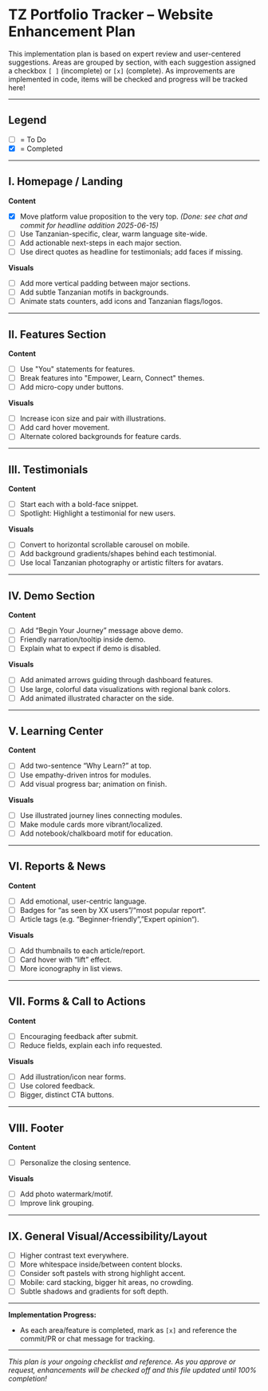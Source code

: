 # TZ Portfolio Tracker – Website Enhancement Plan

This implementation plan is based on expert review and user-centered suggestions. Areas are grouped by section, with each suggestion assigned a checkbox `[ ]` (incomplete) or `[x]` (complete). As improvements are implemented in code, items will be checked and progress will be tracked here!

---

## Legend
- [ ] = To Do
- [x] = Completed

---

## I. Homepage / Landing

**Content**
- [x] Move platform value proposition to the very top. _(Done: see chat and commit for headline addition 2025-06-15)_
- [ ] Use Tanzanian-specific, clear, warm language site-wide.
- [ ] Add actionable next-steps in each major section.
- [ ] Use direct quotes as headline for testimonials; add faces if missing.

**Visuals**
- [ ] Add more vertical padding between major sections.
- [ ] Add subtle Tanzanian motifs in backgrounds.
- [ ] Animate stats counters, add icons and Tanzanian flags/logos.

---

## II. Features Section

**Content**
- [ ] Use "You" statements for features.
- [ ] Break features into "Empower, Learn, Connect" themes.
- [ ] Add micro-copy under buttons.

**Visuals**
- [ ] Increase icon size and pair with illustrations.
- [ ] Add card hover movement.
- [ ] Alternate colored backgrounds for feature cards.

---

## III. Testimonials

**Content**
- [ ] Start each with a bold-face snippet.
- [ ] Spotlight: Highlight a testimonial for new users.

**Visuals**
- [ ] Convert to horizontal scrollable carousel on mobile.
- [ ] Add background gradients/shapes behind each testimonial.
- [ ] Use local Tanzanian photography or artistic filters for avatars.

---

## IV. Demo Section

**Content**
- [ ] Add “Begin Your Journey” message above demo.
- [ ] Friendly narration/tooltip inside demo.
- [ ] Explain what to expect if demo is disabled.

**Visuals**
- [ ] Add animated arrows guiding through dashboard features.
- [ ] Use large, colorful data visualizations with regional bank colors.
- [ ] Add animated illustrated character on the side.

---

## V. Learning Center

**Content**
- [ ] Add two-sentence “Why Learn?” at top.
- [ ] Use empathy-driven intros for modules.
- [ ] Add visual progress bar; animation on finish.

**Visuals**
- [ ] Use illustrated journey lines connecting modules.
- [ ] Make module cards more vibrant/localized.
- [ ] Add notebook/chalkboard motif for education.

---

## VI. Reports & News

**Content**
- [ ] Add emotional, user-centric language.
- [ ] Badges for “as seen by XX users”/“most popular report”.
- [ ] Article tags (e.g. “Beginner-friendly”,”Expert opinion“).

**Visuals**
- [ ] Add thumbnails to each article/report.
- [ ] Card hover with “lift” effect.
- [ ] More iconography in list views.

---

## VII. Forms & Call to Actions

**Content**
- [ ] Encouraging feedback after submit.
- [ ] Reduce fields, explain each info requested.

**Visuals**
- [ ] Add illustration/icon near forms.
- [ ] Use colored feedback.
- [ ] Bigger, distinct CTA buttons.

---

## VIII. Footer

**Content**
- [ ] Personalize the closing sentence.

**Visuals**
- [ ] Add photo watermark/motif.
- [ ] Improve link grouping.

---

## IX. General Visual/Accessibility/Layout

- [ ] Higher contrast text everywhere.
- [ ] More whitespace inside/between content blocks.
- [ ] Consider soft pastels with strong highlight accent.
- [ ] Mobile: card stacking, bigger hit areas, no crowding.
- [ ] Subtle shadows and gradients for soft depth.

---

**Implementation Progress:**
- As each area/feature is completed, mark as `[x]` and reference the commit/PR or chat message for tracking.

---

*This plan is your ongoing checklist and reference. As you approve or request, enhancements will be checked off and this file updated until 100% completion!*
